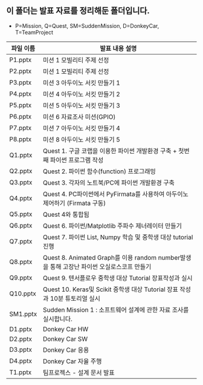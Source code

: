 ## 이 폴더는 발표 자료를 정리해둔 폴더입니다.
* P=Mission, Q=Quest, SM=SuddenMission, D=DonkeyCar, T=TeamProject

|     파일 이름    |  발표 내용 설명                     |
|----------------|---------------------------------|
| P1.pptx        |  미션 1 모빌리티 주제 선정            |
| P2.pptx        |  미션 1 모빌리티 주제 선정            |
| P3.pptx        |  미션 3 아두이노 서킷 만들기 1            |
| P4.pptx        |  미션 4 아두이노 서킷 만들기 2            |
| P5.pptx        |  미션 5 아두이노 서킷 만들기 3          |
| P6.pptx        |  미션 6 자료조사 미션(GPIO)            |
| P7.pptx        |  미션 7 아두이노 서킷 만들기 4            |
| P8.pptx        |  미션 8 아두이노 서킷 만들기 5            |
| Q1.pptx        |  Quest 1. 구글 코랩을 이용한 파이썬 개발환경 구축 + 첫번째 파이썬 프로그램 작성            |
| Q2.pptx        |  Quest 2. 파이썬 함수(function) 프로그래밍            |
| Q3.pptx        |  Quest 3. 각자의 노트북/PC에 파이썬 개발환경 구축            |
| Q4.pptx        |  Quest 4. PC파이썬에서 PyFirmata를 사용하여 아두이노 제어하기 (Firmata 구동)             |
| Q5.pptx        |  Quest 4와 통합됨             |
| Q6.pptx        |  Quest 6. 파이썬/Matplotlib 주파수 제너레이터 만들기            |
| Q7.pptx        |  Quest 7. 파이썬 List, Numpy 학습 및 중학생 대상 tutorial 진행        |
| Q8.pptx        |  Quest 8. Animated Graph를 이용 random number발생을 통해 고장난 파이썬 오실로스코프 만들기            |
| Q9.pptx        | Quest 9. 텐서플로우 중학생 대상 Tutorial 장표작성과 실시           |
| Q10.pptx        | Quest 10. Keras및 Scikit 중학생 대상 Tutorial 장표 작성과 10분 튜토리얼 실시           |
| SM1.pptx        | Sudden Mission 1 : 소프트웨어 설계에 관한 자료 조사를 실시합니다.          |
| D1.pptx        |   Donkey Car HW        |
| D2.pptx        |   Donkey Car SW        |
| D3.pptx        |   Donkey Car 응용        |
| D4.pptx        |   Donkey Car 자율 주행        |
| T1.pptx        |  팀프로젝스 - 설계 문서 발표    |
